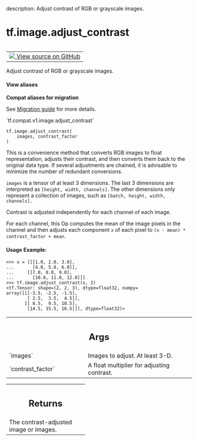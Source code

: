 description: Adjust contrast of RGB or grayscale images.

<div itemscope itemtype="http://developers.google.com/ReferenceObject">
<meta itemprop="name" content="tf.image.adjust_contrast" />
<meta itemprop="path" content="Stable" />
</div>

# tf.image.adjust_contrast

<!-- Insert buttons and diff -->

<table class="tfo-notebook-buttons tfo-api nocontent" align="left">
<td>
  <a target="_blank" href="https://github.com/tensorflow/tensorflow/blob/r2.3/tensorflow/python/ops/image_ops_impl.py#L1883-L1937">
    <img src="https://www.tensorflow.org/images/GitHub-Mark-32px.png" />
    View source on GitHub
  </a>
</td>
</table>



Adjust contrast of RGB or grayscale images.

<section class="expandable">
  <h4 class="showalways">View aliases</h4>
  <p>
<b>Compat aliases for migration</b>
<p>See
<a href="https://www.tensorflow.org/guide/migrate">Migration guide</a> for
more details.</p>
<p>`tf.compat.v1.image.adjust_contrast`</p>
</p>
</section>

<pre class="devsite-click-to-copy prettyprint lang-py tfo-signature-link">
<code>tf.image.adjust_contrast(
    images, contrast_factor
)
</code></pre>



<!-- Placeholder for "Used in" -->

This is a convenience method that converts RGB images to float
representation, adjusts their contrast, and then converts them back to the
original data type. If several adjustments are chained, it is advisable to
minimize the number of redundant conversions.

`images` is a tensor of at least 3 dimensions.  The last 3 dimensions are
interpreted as `[height, width, channels]`.  The other dimensions only
represent a collection of images, such as `[batch, height, width, channels].`

Contrast is adjusted independently for each channel of each image.

For each channel, this Op computes the mean of the image pixels in the
channel and then adjusts each component `x` of each pixel to
`(x - mean) * contrast_factor + mean`.

#### Usage Example:



```
>>> x = [[[1.0, 2.0, 3.0],
...       [4.0, 5.0, 6.0]],
...     [[7.0, 8.0, 9.0],
...       [10.0, 11.0, 12.0]]]
>>> tf.image.adjust_contrast(x, 2)
<tf.Tensor: shape=(2, 2, 3), dtype=float32, numpy=
array([[[-3.5, -2.5, -1.5],
        [ 2.5,  3.5,  4.5]],
       [[ 8.5,  9.5, 10.5],
        [14.5, 15.5, 16.5]]], dtype=float32)>
```

<!-- Tabular view -->
 <table class="responsive fixed orange">
<colgroup><col width="214px"><col></colgroup>
<tr><th colspan="2"><h2 class="add-link">Args</h2></th></tr>

<tr>
<td>
`images`
</td>
<td>
Images to adjust.  At least 3-D.
</td>
</tr><tr>
<td>
`contrast_factor`
</td>
<td>
A float multiplier for adjusting contrast.
</td>
</tr>
</table>



<!-- Tabular view -->
 <table class="responsive fixed orange">
<colgroup><col width="214px"><col></colgroup>
<tr><th colspan="2"><h2 class="add-link">Returns</h2></th></tr>
<tr class="alt">
<td colspan="2">
The contrast-adjusted image or images.
</td>
</tr>

</table>


